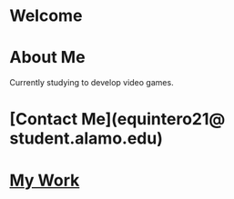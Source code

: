 # Welcome

# About Me
Currently studying to develop video games.

# [Contact Me](equintero21@ student.alamo.edu)

# [My Work](https://github.com/equintero032/equintero032.github.io/blob/master/portfolio.md)
